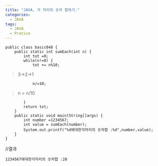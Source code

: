```yaml
---
title: "JAVA, 각 자리의 숫자 합하기."
categories:
  - JAVA
tags:
  - JAVA
  - Pratice
---
```


	public class basic048 {
		public static int sumEach(int n) {
			int tot =0;
			while(n!=0) {
				tot += n%10;	

>3->2->1

				n/=10; 

>n = n/10

			}
			return tot;	
		}
		public static void main(String[]args) {
			int number =1234567;
			int value = sumEach(number);
			System.out.printf("%d에대한각자리의 숫자합 :%d",number,value);
		}
	}

//결과

	1234567에대한각자리의 숫자합 :28